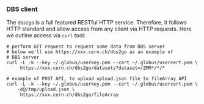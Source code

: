 ### DBS client
The `dbs2go` is a full featured RESTful HTTP service. Therefore, it follows
HTTP standard and allow access from any client via HTTP requests. Here we
outline access via `curl` tool:

```
# perform GET request to request some data from DBS server
# below we'll use https://xxx.cern.ch/dbs2go as an example of
# DBS server
curl -L -k --key ~/.globus/userkey.pem --cert ~/.globus/usercert.pem \
     https://xxx.cern.ch/dbs2go/datasets?dataset=/ZMM*/*/*

# example of POST API, to upload upload.json file to fileArray API
curl -L -k --key ~/.globus/userkey.pem --cert ~/.globus/usercert.pem \
    -d@/tmp/upload.json \
     https://xxx.cern.ch/dbs2go/fileArray

```
